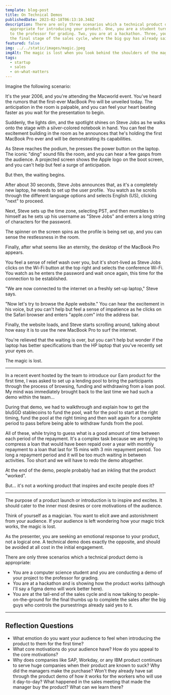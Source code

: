 ```yaml
---
template: blog-post
title: On Technical Demos
publishedDate: 2023-02-18T06:13:10.348Z
description: There are only three scenarios which a technical product demo is
  appropriate for introducing your product. One, you are a student turning it in
  to the professor for grading. Two, you are at a hackathon. Three, you are at
  the final stage of the sales cycle, where the big guy has already said "yes".
featured: false
img: ../../static/images/magic.jpeg
imgAlt: The magic is lost when you look behind the shoulders of the magician
tags:
  - startup
  - sales
  - on-what-matters
---
```

Imagine the following scenario:

It's the year 2006, and you're attending the Macworld event. You've heard the rumors that the first-ever MacBook Pro will be unveiled today. The anticipation in the room is palpable, and you can feel your heart beating faster as you wait for the presentation to begin.

Suddenly, the lights dim, and the spotlight shines on Steve Jobs as he walks onto the stage with a silver-colored notebook in hand. You can feel the excitement building in the room as he announces that he's holding the first MacBook Pro ever and will be demonstrating its capabilities.

As Steve reaches the podium, he presses the power button on the laptop. The iconic "ding" sound fills the room, and you can hear a few gasps from the audience. A projected screen shows the Apple logo on the boot screen, and you can't help but feel a surge of anticipation.

But then, the waiting begins. 

After about 30 seconds, Steve Jobs announces that, as it's a completely new laptop, he needs to set up the user profile. 
You watch as he scrolls through the different language options and selects English (US), clicking "next" to proceed.

Next, Steve sets up the time zone, selecting PST, and then mumbles to himself as he sets up his username as "Steve Jobs" and enters a long string of characters for the password.

The spinner on the screen spins as the profile is being set up, and you can sense the restlessness in the room.

Finally, after what seems like an eternity, the desktop of the MacBook Pro appears. 

You feel a sense of relief wash over you, but it's short-lived as Steve Jobs clicks on the Wi-Fi button at the top right and selects the conference Wi-Fi. You watch as he enters the password and wait once again, this time for the connection to be established.

"We are now connected to the internet on a freshly set-up laptop," Steve says. 

"Now let's try to browse the Apple website." You can hear the excitement in his voice, but you can't help but feel a sense of impatience as he clicks on the Safari browser and enters "apple.com" into the address bar.

Finally, the website loads, and Steve starts scrolling around, talking about how easy it is to use the new MacBook Pro to surf the internet. 

You're relieved that the waiting is over, but you can't help but wonder if the laptop has better specifications than the HP laptop that you've recently set your eyes on.

The magic is lost. 

---

In a recent event hosted by the team to introduce our Earn product for the first time, I was asked to set up a lending pool to bring the participants through the process of browsing, funding and withdrawing from a loan pool. My mind was immediately brought back to the last time we had such a demo within the team…

During that demo, we had to walkthrough and explain how to get the bluSGD stablecoins to fund the pool, wait for the pool to start at the right timing, fund the pool at the right timing and then wait again for a complete period to pass before being able to withdraw funds from the pool.

All of these, while trying to guess what is a good amount of time between each period of the repayment. It's a complex task because we are trying to compress a loan that would have been repaid over a year with monthly repayment to a loan that last for 15 mins with 3 min repayment period. Too long a repayment period and it will be too much waiting in between activities. Too short and we will have to redo the demo altogether. 

At the end of the demo, people probably had an inkling that the product "worked".

But… it's not a working product that inspires and excite people does it?

---

T﻿he purpose of a product launch or introduction is to inspire and excites. It should cater to the inner most desires or core motivations of the audience. 

T﻿hink of yourself as a magician. You want to elicit awe and astonishment from your audience. If your audience is left wondering how your magic trick works, the magic is lost. 

As the presenter, you are seeking an emotional response to your product, not a logical one. A﻿ technical demo does exactly the opposite, and should be avoided at all cost in the initial engagement.

There are only three scenarios which a technical product demo is appropriate:

- You are a computer science student and you are conducting a demo of your project to the professor for grading. 
- You are at a hackathon and is showing how the product works (although I'll say a figma demo will work better here). 
- You are at the tail-end of the sales cycle and is now talking to people-on-the-ground for the final thumbs up to complete the sales after the big guys who controls the pursestrings already said yes to it.

---

## Reflection Questions 

- What emotion do you want your audience to feel when introducing the product to them for the first time? 
- What core motivations do your audience have? How do you appeal to the core motivations? 
- Why does companies like SAP, Workday, or any IBM product continues to serve huge companies when their product are known to suck? Why did the managers make the purchase? Won't they already have sat through the product demo of how it works for the workers who will use it day-to-day? What happened in the sales meeting that made the manager buy the product? What can we learn there?